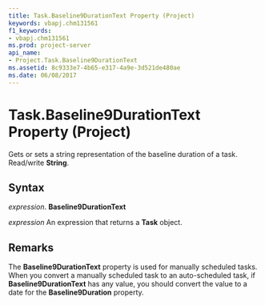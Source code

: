 ```yaml
---
title: Task.Baseline9DurationText Property (Project)
keywords: vbapj.chm131561
f1_keywords:
- vbapj.chm131561
ms.prod: project-server
api_name:
- Project.Task.Baseline9DurationText
ms.assetid: 8c9333e7-4b65-e317-4a9e-3d521de480ae
ms.date: 06/08/2017
---
```



# Task.Baseline9DurationText Property (Project)

Gets or sets a string representation of the baseline duration of a task. Read/write  **String**.


## Syntax

 _expression_. **Baseline9DurationText**

 _expression_ An expression that returns a **Task** object.


## Remarks

The  **Baseline9DurationText** property is used for manually scheduled tasks. When you convert a manually scheduled task to an auto-scheduled task, if **Baseline9DurationText** has any value, you should convert the value to a date for the **Baseline9Duration** property.



